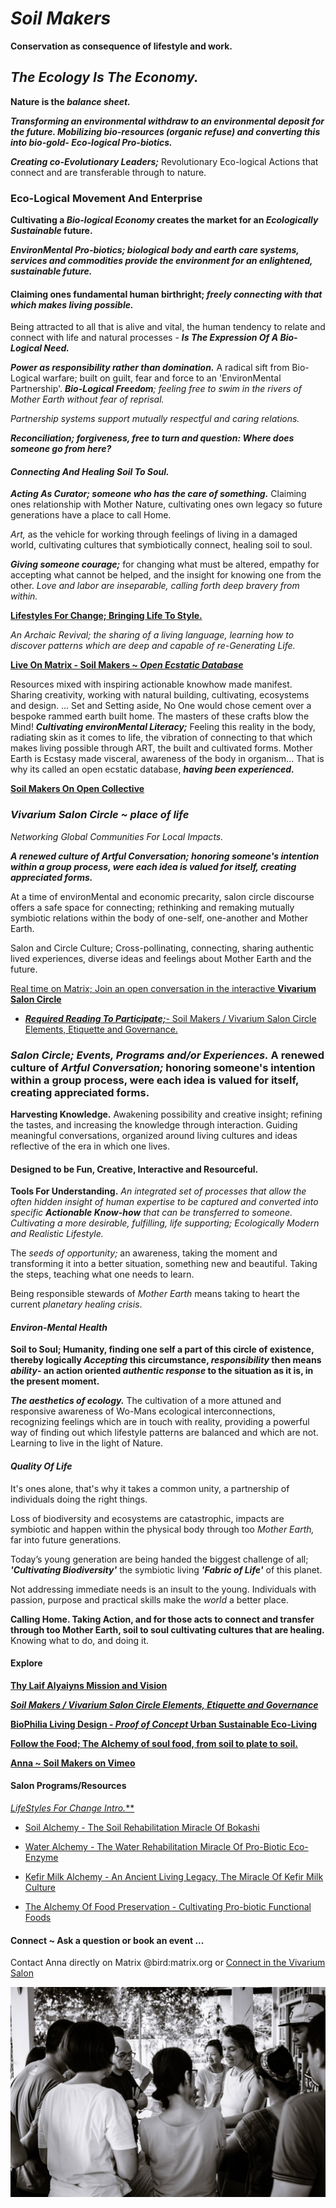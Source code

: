 # *Soil Makers*

**Conservation as consequence of lifestyle and work.**

## *The Ecology Is The Economy.*
**Nature is the *balance sheet.***

***Transforming an environmental withdraw to an environmental deposit for the future. Mobilizing bio-resources (organic refuse) and converting this into bio-gold- Eco-logical Pro-biotics.***

***Creating co-Evolutionary Leaders;*** Revolutionary Eco-logical Actions that connect and are transferable through to nature.

### Eco-Logical Movement And Enterprise

**Cultivating a *Bio-logical Economy* creates the market for an *Ecologically Sustainable* future.** 

***EnvironMental Pro-biotics; biological body and earth care systems, services and commodities provide the environment for an enlightened, sustainable future.***

#### Claiming ones fundamental human birthright; *freely connecting with that which makes living possible.*
Being attracted to all that is alive and vital, the human tendency to relate and connect with life and natural processes - ***Is The Expression Of A Bio-Logical Need.***

***Power as responsibility rather than domination.*** A radical sift from Bio-Logical warfare; built on guilt, fear and force to an 'EnvironMental Partnership'. ***Bio-Logical Freedom**; feeling free to swim in the rivers of Mother Earth without fear of reprisal.*

*Partnership systems support mutually respectful and caring relations.*

***Reconciliation; forgiveness, free to turn and question: Where does someone go from here?***

#### *Connecting And Healing Soil To Soul.*

***Acting As Curator; someone who has the care of something.*** Claiming ones relationship with Mother Nature, cultivating ones own legacy so future generations have a place to call Home.

*Art,* as the vehicle for working through feelings of living in a damaged world, cultivating cultures that symbiotically connect, healing soil to soul.

***Giving someone courage;*** for changing what must be altered, empathy for accepting what cannot be helped, and the insight for knowing one from the other. *Love and labor are inseparable, calling forth deep bravery from within.*

[**Lifestyles For Change; Bringing Life To Style.**](./lifeStylesForChange/lifeStylesForChangeIntro.md)

*An Archaic Revival; the sharing of a living language, learning how to discover patterns which are deep and capable of re-Generating Life.*

[**Live On Matrix - Soil Makers ~ *Open Ecstatic Database***](https://matrix.to/#/!EwezVvVjpxKVCMIuRM:matrix.org?via=matrix.org&via=kde.org&via=converser.eu)

Resources mixed with inspiring actionable knowhow made manifest. Sharing creativity, working with natural building, cultivating, ecosystems and design. ... Set and Setting aside, No One would chose cement over a bespoke rammed earth built home. The masters of these crafts blow the Mind! ***Cultivating environMental Literacy;*** Feeling this reality in the body, radiating skin as it comes to life, the vibration of connecting to that which makes living possible through ART, the built and cultivated forms. Mother Earth is Ecstasy made visceral, awareness of the body in organism... That is why its called an open ecstatic database, ***having been experienced.***

[**Soil Makers On Open Collective**](https://opencollective.com/soil-makers)

### *Vivarium Salon Circle ~ place of life*
*Networking Global Communities For Local Impacts.*

***A renewed culture of Artful Conversation; honoring someone's intention within a group process, were each idea is valued for itself, creating appreciated forms.***

At a time of environMental and economic precarity, salon circle discourse offers a safe space for connecting; rethinking and remaking mutually symbiotic relations within the body of one-self, one-another and Mother Earth.

Salon and Circle Culture; Cross-pollinating, connecting, sharing authentic lived experiences, diverse ideas and feelings about Mother Earth and the future.

[Real time on Matrix; Join an open conversation in the interactive **Vivarium Salon Circle**](https://matrix.to/#/!LSpVaMCiYQehpJONFF:matrix.org?via=matrix.org&via=t2bot.io&via=stux.chat)

- [***Required Reading To Participate;***- Soil Makers / Vivarium Salon Circle Elements, Etiquette and Governance.](./lifeStylesForChange/vivariumSalonCircleElements.md)

### *Salon Circle; Events, Programs and/or Experiences.* A renewed culture of *Artful Conversation;* honoring someone's intention within a group process, were each idea is valued for itself, creating appreciated forms.

**Harvesting Knowledge.**
Awakening possibility and creative insight; refining the tastes, and increasing the knowledge through interaction. Guiding meaningful conversations, organized around living cultures and ideas reflective of the era in which one lives.

#### Designed to be Fun, Creative, Interactive and Resourceful.

**Tools For Understanding.**
*An integrated set of processes that allow the often hidden insight of human expertise to be captured and converted into specific **Actionable Know-how** that can be transferred to someone. Cultivating a more desirable, fulfilling, life supporting; Ecologically Modern and Realistic Lifestyle.*

The *seeds of opportunity;* an awareness, taking the moment and transforming it into a better situation, something new and beautiful. Taking the steps, teaching what one needs to learn.

Being responsible stewards of *Mother Earth* means taking to heart the current *planetary healing crisis*.

#### *Environ-Mental Health*

**Soil to Soul; Humanity, finding one self a part of this circle of existence, thereby logically *Accepting* this circumstance, *responsibility* then means *ability*- an action oriented *authentic response* to the situation as it is, in the present moment.**

***The aesthetics of ecology.*** The cultivation of a more attuned and responsive awareness of Wo-Mans ecological interconnections, recognizing feelings which are in touch with reality, providing a powerful way of finding out which lifestyle patterns are balanced and which are not. Learning to live in the light of Nature.

#### *Quality Of Life*

It's ones alone, that's why it takes a common unity, a partnership of individuals doing the right things.

Loss of biodiversity and ecosystems are catastrophic, impacts are symbiotic and happen within the physical body through too *Mother Earth,* far into future generations.

Today’s young generation are being handed the biggest challenge of all; ***'Cultivating Biodiversity'*** the symbiotic living ***'Fabric of Life'*** of this planet.

Not addressing immediate needs is an insult to the young. Individuals with passion, purpose and practical skills make the *world* a better place.

**Calling Home. Taking Action, and for those acts to connect and transfer through too Mother Earth, soil to soul cultivating cultures that are healing.** Knowing what to do, and doing it.

#### Explore

[**Thy Laif Alyaiyns Mission and Vision**](./thyLaifAlaiyns.md)

[***Soil Makers / Vivarium Salon Circle Elements, Etiquette and Governance***](./lifeStylesForChange/vivariumSalonCircleElements.md)

[**BioPhilia Living Design - *Proof of Concept* Urban Sustainable Eco-Living**](./bioPhiliaLivingDesignProofOfConcept/creativeEcoLivingProofOfConcept.md)

[**Follow the Food; The Alchemy of soul food, from soil to plate to soil.**](./soulFood/followTheFood.md)

[**Anna ~ Soil Makers on Vimeo**](https://vimeo.com/soilmakers)

#### Salon Programs/Resources

[***Life*Styles* For Change Intro.***](./lifeStylesForChange/lifeStylesForChangeIntro.md)

- [Soil Alchemy - The Soil Rehabilitation Miracle Of Bokashi](./lifeStylesForChange/soilAlchemy.md)

- [Water Alchemy - The Water Rehabilitation Miracle Of Pro-Biotic Eco-Enzyme](./lifeStylesForChange/waterAlchemy.md)

- [Kefir Milk Alchemy - An Ancient Living Legacy, The Miracle Of Kefir Milk Culture](./lifeStylesForChange/kefirMilkAlchemy.md)

- [The Alchemy Of Food Preservation - Cultivating Pro-biotic Functional Foods](./lifeStylesForChange/lactoFermentbBasicMethod.md)

#### Connect ~ Ask a question or book an event ...
Contact Anna directly on Matrix @bird:matrix.org or [Connect in the Vivarium Salon](https://matrix.to/#/!LSpVaMCiYQehpJONFF:matrix.org)

![Bokashi Program](./eventGallery/bokashiProgram_web.jpg)
